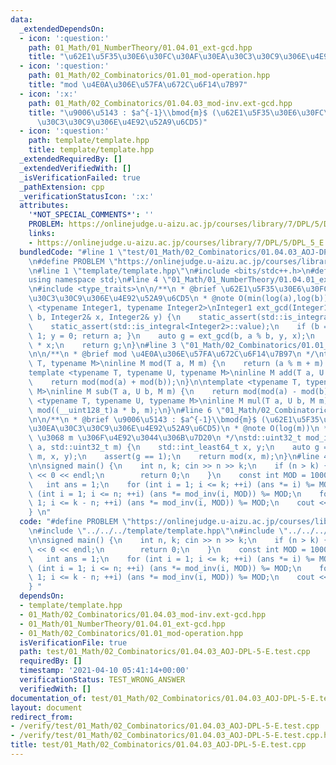 ```yaml
---
data:
  _extendedDependsOn:
  - icon: ':question:'
    path: 01_Math/01_NumberTheory/01.04.01_ext-gcd.hpp
    title: "\u62E1\u5F35\u30E6\u30FC\u30AF\u30EA\u30C3\u30C9\u306E\u4E92\u52A9\u6CD5"
  - icon: ':question:'
    path: 01_Math/02_Combinatorics/01.01_mod-operation.hpp
    title: "mod \u4E0A\u306E\u57FA\u672C\u6F14\u7B97"
  - icon: ':x:'
    path: 01_Math/02_Combinatorics/01.04.03_mod-inv.ext-gcd.hpp
    title: "\u9006\u5143 : $a^{-1}\\bmod{m}$ (\u62E1\u5F35\u30E6\u30FC\u30AF\u30EA\
      \u30C3\u30C9\u306E\u4E92\u52A9\u6CD5)"
  - icon: ':question:'
    path: template/template.hpp
    title: template/template.hpp
  _extendedRequiredBy: []
  _extendedVerifiedWith: []
  _isVerificationFailed: true
  _pathExtension: cpp
  _verificationStatusIcon: ':x:'
  attributes:
    '*NOT_SPECIAL_COMMENTS*': ''
    PROBLEM: https://onlinejudge.u-aizu.ac.jp/courses/library/7/DPL/5/DPL_5_E
    links:
    - https://onlinejudge.u-aizu.ac.jp/courses/library/7/DPL/5/DPL_5_E
  bundledCode: "#line 1 \"test/01_Math/02_Combinatorics/01.04.03_AOJ-DPL-5-E.test.cpp\"\
    \n#define PROBLEM \"https://onlinejudge.u-aizu.ac.jp/courses/library/7/DPL/5/DPL_5_E\"\
    \n#line 1 \"template/template.hpp\"\n#include <bits/stdc++.h>\n#define int int64_t\n\
    using namespace std;\n#line 4 \"01_Math/01_NumberTheory/01.04.01_ext-gcd.hpp\"\
    \n#include <type_traits>\n\n/**\n * @brief \u62E1\u5F35\u30E6\u30FC\u30AF\u30EA\
    \u30C3\u30C9\u306E\u4E92\u52A9\u6CD5\n * @note O(min(log(a),log(b)))\n */\ntemplate\
    \ <typename Integer1, typename Integer2>\nInteger1 ext_gcd(Integer1 a, Integer1\
    \ b, Integer2& x, Integer2& y) {\n    static_assert(std::is_integral<Integer1>::value);\n\
    \    static_assert(std::is_integral<Integer2>::value);\n    if (b == 0) { x =\
    \ 1; y = 0; return a; }\n    auto g = ext_gcd(b, a % b, y, x);\n    y -= a / b\
    \ * x;\n    return g;\n}\n#line 3 \"01_Math/02_Combinatorics/01.01_mod-operation.hpp\"\
    \n\n/**\n * @brief mod \u4E0A\u306E\u57FA\u672C\u6F14\u7B97\n */\ntemplate <typename\
    \ T, typename M>\ninline M mod(T a, M m) {\n    return (a % m + m) % m;\n}\n\n\
    template <typename T, typename U, typename M>\ninline M add(T a, U b, M m) {\n\
    \    return mod(mod(a) + mod(b));\n}\n\ntemplate <typename T, typename U, typename\
    \ M>\ninline M sub(T a, U b, M m) {\n    return mod(mod(a) - mod(b));\n}\n\ntemplate\
    \ <typename T, typename U, typename M>\ninline M mul(T a, U b, M m) {\n    return\
    \ mod((__uint128_t)a * b, m);\n}\n#line 6 \"01_Math/02_Combinatorics/01.04.03_mod-inv.ext-gcd.hpp\"\
    \n\n/**\n * @brief \u9006\u5143 : $a^{-1}\\bmod{m}$ (\u62E1\u5F35\u30E6\u30FC\u30AF\
    \u30EA\u30C3\u30C9\u306E\u4E92\u52A9\u6CD5)\n * @note O(log(m))\n * @warning a\
    \ \u3068 m \u306F\u4E92\u3044\u306B\u7D20\n */\nstd::uint32_t mod_inv(std::int64_t\
    \ a, std::uint32_t m) {\n    std::int_least64_t x, y;\n    auto g = ext_gcd(a,\
    \ m, x, y);\n    assert(g == 1);\n    return mod(x, m);\n}\n#line 4 \"test/01_Math/02_Combinatorics/01.04.03_AOJ-DPL-5-E.test.cpp\"\
    \n\nsigned main() {\n    int n, k; cin >> n >> k;\n    if (n > k) {\n        cout\
    \ << 0 << endl;\n        return 0;\n    }\n    const int MOD = 1000000007;\n \
    \   int ans = 1;\n    for (int i = 1; i <= k; ++i) (ans *= i) %= MOD;\n    for\
    \ (int i = 1; i <= n; ++i) (ans *= mod_inv(i, MOD)) %= MOD;\n    for (int i =\
    \ 1; i <= k - n; ++i) (ans *= mod_inv(i, MOD)) %= MOD;\n    cout << ans << endl;\n\
    } \n"
  code: "#define PROBLEM \"https://onlinejudge.u-aizu.ac.jp/courses/library/7/DPL/5/DPL_5_E\"\
    \n#include \"../../../template/template.hpp\"\n#include \"../../../01_Math/02_Combinatorics/01.04.03_mod-inv.ext-gcd.hpp\"\
    \n\nsigned main() {\n    int n, k; cin >> n >> k;\n    if (n > k) {\n        cout\
    \ << 0 << endl;\n        return 0;\n    }\n    const int MOD = 1000000007;\n \
    \   int ans = 1;\n    for (int i = 1; i <= k; ++i) (ans *= i) %= MOD;\n    for\
    \ (int i = 1; i <= n; ++i) (ans *= mod_inv(i, MOD)) %= MOD;\n    for (int i =\
    \ 1; i <= k - n; ++i) (ans *= mod_inv(i, MOD)) %= MOD;\n    cout << ans << endl;\n\
    } "
  dependsOn:
  - template/template.hpp
  - 01_Math/02_Combinatorics/01.04.03_mod-inv.ext-gcd.hpp
  - 01_Math/01_NumberTheory/01.04.01_ext-gcd.hpp
  - 01_Math/02_Combinatorics/01.01_mod-operation.hpp
  isVerificationFile: true
  path: test/01_Math/02_Combinatorics/01.04.03_AOJ-DPL-5-E.test.cpp
  requiredBy: []
  timestamp: '2021-04-10 05:41:14+00:00'
  verificationStatus: TEST_WRONG_ANSWER
  verifiedWith: []
documentation_of: test/01_Math/02_Combinatorics/01.04.03_AOJ-DPL-5-E.test.cpp
layout: document
redirect_from:
- /verify/test/01_Math/02_Combinatorics/01.04.03_AOJ-DPL-5-E.test.cpp
- /verify/test/01_Math/02_Combinatorics/01.04.03_AOJ-DPL-5-E.test.cpp.html
title: test/01_Math/02_Combinatorics/01.04.03_AOJ-DPL-5-E.test.cpp
---
```

